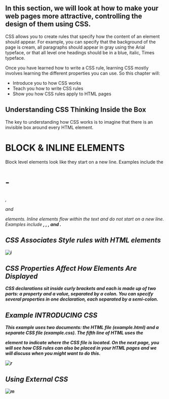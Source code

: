 ## In this section, we will look at how to make your web pages more attractive, controlling the design of them using CSS.

CSS allows you to create rules that specify how the content of
an element should appear. For example, you can specify that
the background of the page is cream, all paragraphs should
appear in gray using the Arial typeface, or that all level one
headings should be in a blue, italic, Times typeface.

Once you have learned how to write a CSS rule, learning CSS
mostly involves learning the different properties you can use.
So this chapter will:

- Introduce you to how CSS works
- Teach you how to write CSS rules
- Show you how CSS rules apply to HTML pages

## Understanding CSS Thinking Inside the Box

The key to understanding how CSS works is to
imagine that there is an invisible box around
every HTML element.

# BLOCK & INLINE ELEMENTS 

Block level elements look
like they start on a new line.
Examples include the <h1>-
<h6>, <p> and <div> elements.
Inline elements flow within the
text and do not start on a new
line. Examples include <b>, <i>,
<img>, <em> and <span>.

## CSS Associates Style rules with HTML elements

![i](https://hackernoon.com/drafts/2z4a3yh4.png)

## CSS Properties Affect How Elements Are Displayed

CSS declarations sit inside curly brackets and each is made up of two
parts: a property and a value, separated by a colon. You can specify
several properties in one declaration, each separated by a semi-colon.

## Example INTRODUCING CSS

This example uses two documents: the HTML file (example.html)
and a separate CSS file (example.css). The fifth line of HTML uses the
<link> element to indicate where the CSS file is located.
On the next page, you will see how CSS rules can also be placed in your
HTML pages and we will discuss when you might want to do this.

![r](https://startingelectronics.org/tutorials/arduino/ethernet-shield-web-server-tutorial/CSS-introduction/CSS-ex1.png)



## Using External CSS

![m](https://codebridgeplus.com/wp-content/uploads/download-5.png)